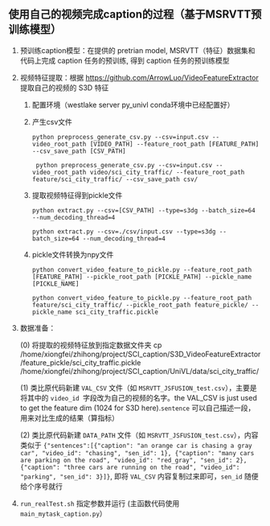 ## 使用自己的视频完成caption的过程（基于MSRVTT预训练模型）

1. 预训练caption模型：在提供的 pretrian model, MSRVTT（特征）数据集和代码上完成 caption 任务的预训练, 得到 caption 任务的预训练模型
2. 视频特征提取：根据 https://github.com/ArrowLuo/VideoFeatureExtractor 提取自己的视频的 S3D 特征

   1. 配置环境（westlake server py_univl conda环境中已经配置好）
   2. 产生csv文件
      ```
      python preprocess_generate_csv.py --csv=input.csv --video_root_path [VIDEO_PATH] --feature_root_path [FEATURE_PATH] --csv_save_path [CSV_PATH]

       python preprocess_generate_csv.py --csv=input.csv --video_root_path video/sci_city_traffic/ --feature_root_path feature/sci_city_traffic/ --csv_save_path csv/

      ```
   3. 提取视频特征得到pickle文件
   
      ```
      python extract.py --csv=[CSV_PATH] --type=s3dg --batch_size=64 --num_decoding_thread=4

      python extract.py --csv=./csv/input.csv --type=s3dg --batch_size=64 --num_decoding_thread=4

      ```
   4. pickle文件转换为npy文件
      ```
      python convert_video_feature_to_pickle.py --feature_root_path [FEATURE_PATH] --pickle_root_path [PICKLE_PATH] --pickle_name [PICKLE_NAME]

      python convert_video_feature_to_pickle.py --feature_root_path feature/sci_city_traffic/ --pickle_root_path feature_pickle/ --pickle_name sci_city_traffic.pickle

      ```
3. 数据准备：

   (0) 将提取的视频特征放到指定数据文件夹
   cp /home/xiongfei/zhihong/project/SCI_caption/S3D_VideoFeatureExtractor/feature_pickle/sci_city_traffic.pickle /home/xiongfei/zhihong/project/SCI_caption/UniVL/data/sci_city_traffic/

   (1) 类比原代码新建 `VAL_CSV` 文件（如 `MSRVTT_JSFUSION_test.csv`），主要是将其中的 `video_id `字段改为自己的视频的名字。the VAL_CSV is just used to get the feature dim (1024 for S3D here).`sentence` 可以自己描述一段，用来对比生成的结果（算指标）

   (2) 类比原代码新建 `DATA_PATH`  文件（如 `MSRVTT_JSFUSION_test.csv`），内容类似于 `{"sentences":[{"caption": "an orange car is chasing a gray car", "video_id": "chasing", "sen_id": 1}, {"caption": "many cars are parking on the road", "video_id": "red_gray", "sen_id": 2}, {"caption": "three cars are running on the road", "video_id": "parking", "sen_id": 3}]}`, 即将 `VAL_CSV` 内容复制过来即可，`sen_id` 随便给个序号就行
4. `run_realTest.sh` 指定参数并运行 (主函数代码使用 `main_mytask_caption.py`）
